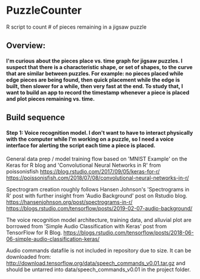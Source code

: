 # PuzzleCounter
R script to count # of pieces remaining in a jigsaw puzzle

## Overview: 
#### I'm curious about the pieces place vs. time graph for jigsaw puzzles. I suspect that there is a characteristic shape, or set of shapes, to the curve that are similar between puzzles. For example: no pieces placed while edge pieces are being found, then quick placement while the edge is built, then slower for a while, then very fast at the end. To study that, I want to build an app to record the timestamp whenever a piece is placed and plot pieces remaining vs. time.

## Build sequence
#### Step 1: Voice recognition model. I don't want to have to interact physically with the computer while I'm working on a puzzle, so I need a voice interface for alerting the script each time a piece is placed.

General data prep / model training flow based on 'MNIST Example' on the Keras for R blog and 'Convolutional Neural Networks in R' from poissonisfish
https://blog.rstudio.com/2017/09/05/keras-for-r/
https://poissonisfish.com/2018/07/08/convolutional-neural-networks-in-r/

Spectrogram creation roughly follows Hansen Johnson's 'Spectrograms in R' post with further insight from 'Audio Background' post on Rstudio blog.
https://hansenjohnson.org/post/spectrograms-in-r/
https://blogs.rstudio.com/tensorflow/posts/2019-02-07-audio-background/

The voice recognition model architecture, training data, and alluvial plot are borrowed from 'Simple Audio Classification with Keras' post from TensorFlow for R Blog. https://blogs.rstudio.com/tensorflow/posts/2018-06-06-simple-audio-classification-keras/

Audio commands datafile is not included in repository due to size. It can be downloaded from: http://download.tensorflow.org/data/speech_commands_v0.01.tar.gz and should be untarred into data/speech_commands_v0.01 in the project folder.